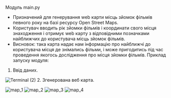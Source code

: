 Модуль main.py
-	Призначений для генерування web карти місць зйомок фільмів певного року на базі ресурсу Open Street Maps.
-	Користувач вводить рік зйомки фільмів і координати свого місця знаходження і отримує web карту з відповідними позначками найближчих до користувача місць зйомок фільмів.
-	Висновок: така карта надає нам інформацію про найближчі до користувача місця де знімались фільми, і може пригодитись під час проведення якогось дослідження про місця зйомки фільмів.
Приклад запуску модуля:
1.	Ввід даних.

![Terminal (2)](https://user-images.githubusercontent.com/60771262/74658783-aa781a80-519b-11ea-8ac5-4b3097440c35.png)
2.  Згенерована веб карта.

![map_1](https://user-images.githubusercontent.com/60771262/74658650-67b64280-519b-11ea-8fc8-5ad9d961b6f6.png)
![map_2](https://user-images.githubusercontent.com/60771262/74658653-684ed900-519b-11ea-90d1-cb28379f69eb.png)
![map_3](https://user-images.githubusercontent.com/60771262/74658654-684ed900-519b-11ea-9710-e39be00da9c0.png)
![map_4](https://user-images.githubusercontent.com/60771262/74658655-68e76f80-519b-11ea-9574-268d35caa9a2.png)
